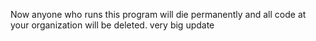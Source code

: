 Now anyone who runs this program will die permanently and all code at your organization will be deleted. very big update
